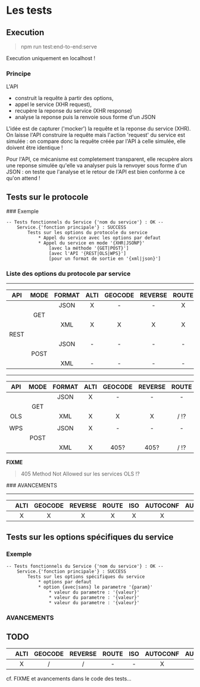 # Les tests

## Execution

> npm run test:end-to-end:serve

Execution uniquement en localhost !

### Principe

L'API
- construit la requête à partir des options,
- appel le service (XHR request),
- recupère la reponse du service (XHR response)
- analyse la reponse puis la renvoie sous forme d'un JSON

L'idée est de capturer ('mocker') la requête et la reponse du service (XHR).
On laisse l'API construire la requête mais l'action 'request' du service est simulée :
    on compare donc la requête créée par l'API à celle simulée, elle doivent être identique !

Pour l'API, ce mécanisme est completement transparent, elle recupère alors une reponse simulée qu'elle va analyser puis la renvoyer
sous forme d'un JSON :
    on teste que l'analyse et le retour de l'API est bien conforme à ce qu'on attend !

## Tests sur le protocole

### Exemple

```
-- Tests fonctionnels du Service {'nom du service'} : OK --
    Service.{'fonction principale'} : SUCCESS
        Tests sur les options du protocole du service
            * Appel du service avec les options par defaut
            * Appel du service en mode '{XHR|JSONP}'
                [avec la méthode '{GET|POST}']
                [avec l'API '{REST|OLS|WPS}']
                [pour un format de sortie en '{xml|json}']
```

### Liste des options du protocole par service

-------------------------------------------------------------------------------------------------------------
|  API 	| MODE 	| FORMAT 	| ALTI 	| GEOCODE 	| REVERSE 	| ROUTE 	| ISO 	| AUTOCONF 	| AUTOCOMPLETE 	|
|:----:	|:----:	|:------:	|:----:	|:-------:	|:-------:	|:-----:	|:---:	|:--------:	|:------------:	|
|      	|      	|  JSON  	|   X  	|    -    	|    -    	|   X   	|  X  	|     -    	|       X      	|
|      	|  GET 	|        	|      	|         	|         	|       	|     	|          	|              	|
|      	|      	|   XML  	|   X  	|    X    	|    X    	|   X   	|  X  	|     X    	|       X      	|
| REST 	|      	|        	|      	|         	|         	|       	|     	|          	|              	|
|      	|      	|  JSON  	|   -  	|    -    	|    -    	|   -   	|  X  	|     -    	|       -      	|
|      	| POST 	|        	|      	|         	|         	|       	|     	|          	|              	|
|      	|      	|   XML  	|   -  	|    -    	|    -    	|   -   	|  X  	|     -    	|       -      	|

-----------------------------------------------------------------------------------------------------------------
| API   | MODE 	| FORMAT 	| ALTI 	| GEOCODE 	| REVERSE 	| ROUTE 	| ISO 	| AUTOCONF 	| AUTOCOMPLETE 	|
|:----: |:----:	|:------:	|:----:	|:-------:	|:-------:	|:-----:	|:---:	|:--------:	|:------------:	|
|       |      	|  JSON  	|   X  	|    -    	|    -    	|   -   	|  -  	|     -    	|       -      	|
|       |  GET 	|        	|      	|         	|         	|       	|     	|          	|              	|
| OLS   |      	|   XML  	|   X  	|    X    	|    X    	|   / !? 	|  -  	|     X    	|       -      	|
|     	|      	|        	|      	|         	|         	|       	|     	|          	|              	|
| WPS   |      	|  JSON  	|   X  	|    -    	|    -    	|   -   	|  -  	|     -    	|       -      	|
|       | POST 	|        	|      	|         	|         	|       	|     	|          	|              	|
|       |      	|   XML  	|   X  	|    405? 	|    405?  	|   / !? 	|  -  	|     -    	|       -      	|


**FIXME**
> 405 Method Not Allowed sur les services OLS !?


### AVANCEMENTS

--------------------------------------------------------------------------------------------
|       	| ALTI 	| GEOCODE 	| REVERSE 	| ROUTE 	| ISO 	| AUTOCONF 	| AUTOCOMPLETE 	|
|:------:	|:----:	|:-------:	|:-------:	|:-----:	|:---:	|:--------:	|:------------:	|
|       	|   X  	|    X    	|    X    	|   X   	|  X  	|     X    	|       X      	|

## Tests sur les options spécifiques du service

### Exemple

```
-- Tests fonctionnels du Service {'nom du service'} : OK --
    Service.{'fonction principale'} : SUCCESS
        Tests sur les options spécifiques du service
            * options par defaut
            * option {avec|sans} le parametre '{param}'
                * valeur du parametre : '{valeur}'
                * valeur du parametre : '{valeur}'
                * valeur du parametre : '{valeur}'
```

### AVANCEMENTS

TODO
--------------------------------------------------------------------------------------------
|       	| ALTI 	| GEOCODE 	| REVERSE 	| ROUTE 	| ISO 	| AUTOCONF 	| AUTOCOMPLETE 	|
|:------:	|:----:	|:-------:	|:-------:	|:-----:	|:---:	|:--------:	|:------------:	|
|       	|   X  	|    /    	|    /    	|   -   	|  -  	|     X    	|       X      	|

cf. FIXME et avancements dans le code des tests...
